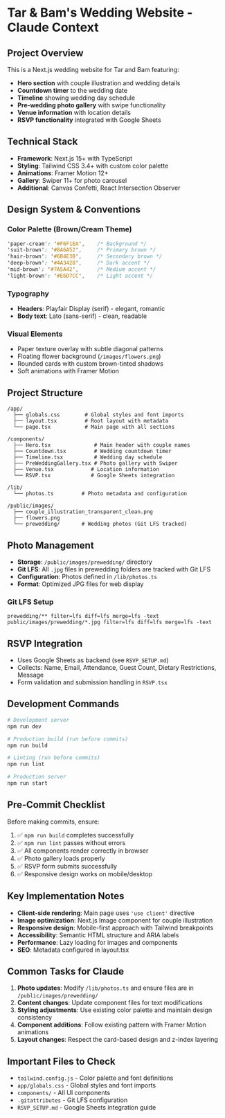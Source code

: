 # Tar & Bam's Wedding Website - Claude Context

## Project Overview

This is a Next.js wedding website for Tar and Bam featuring:
- **Hero section** with couple illustration and wedding details
- **Countdown timer** to the wedding date
- **Timeline** showing wedding day schedule
- **Pre-wedding photo gallery** with swipe functionality
- **Venue information** with location details
- **RSVP functionality** integrated with Google Sheets

## Technical Stack

- **Framework**: Next.js 15+ with TypeScript
- **Styling**: Tailwind CSS 3.4+ with custom color palette
- **Animations**: Framer Motion 12+
- **Gallery**: Swiper 11+ for photo carousel
- **Additional**: Canvas Confetti, React Intersection Observer

## Design System & Conventions

### Color Palette (Brown/Cream Theme)
```css
'paper-cream': '#F6F1EA',    /* Background */
'suit-brown': '#8A6A52',     /* Primary brown */
'hair-brown': '#6B4E3B',     /* Secondary brown */
'deep-brown': '#4A3428',     /* Dark accent */
'mid-brown': '#7A5A42',      /* Medium accent */
'light-brown': '#E6D7CC',    /* Light accent */
```

### Typography
- **Headers**: Playfair Display (serif) - elegant, romantic
- **Body text**: Lato (sans-serif) - clean, readable

### Visual Elements
- Paper texture overlay with subtle diagonal patterns
- Floating flower background (`/images/flowers.png`)
- Rounded cards with custom brown-tinted shadows
- Soft animations with Framer Motion

## Project Structure

```
/app/
  ├── globals.css        # Global styles and font imports
  ├── layout.tsx         # Root layout with metadata
  └── page.tsx           # Main page with all sections

/components/
  ├── Hero.tsx              # Main header with couple names
  ├── Countdown.tsx         # Wedding countdown timer
  ├── Timeline.tsx          # Wedding day schedule
  ├── PreWeddingGallery.tsx # Photo gallery with Swiper
  ├── Venue.tsx            # Location information
  └── RSVP.tsx             # Google Sheets integration

/lib/
  └── photos.ts         # Photo metadata and configuration

/public/images/
  ├── couple_illustration_transparent_clean.png
  ├── flowers.png
  └── prewedding/       # Wedding photos (Git LFS tracked)
```

## Photo Management

- **Storage**: `/public/images/prewedding/` directory
- **Git LFS**: All `.jpg` files in prewedding folders are tracked with Git LFS
- **Configuration**: Photos defined in `/lib/photos.ts`
- **Format**: Optimized JPG files for web display

### Git LFS Setup
```gitattributes
prewedding/** filter=lfs diff=lfs merge=lfs -text
public/images/prewedding/*.jpg filter=lfs diff=lfs merge=lfs -text
```

## RSVP Integration

- Uses Google Sheets as backend (see `RSVP_SETUP.md`)
- Collects: Name, Email, Attendance, Guest Count, Dietary Restrictions, Message
- Form validation and submission handling in `RSVP.tsx`

## Development Commands

```bash
# Development server
npm run dev

# Production build (run before commits)
npm run build

# Linting (run before commits)
npm run lint

# Production server
npm run start
```

## Pre-Commit Checklist

Before making commits, ensure:
1. ✅ `npm run build` completes successfully
2. ✅ `npm run lint` passes without errors
3. ✅ All components render correctly in browser
4. ✅ Photo gallery loads properly
5. ✅ RSVP form submits successfully
6. ✅ Responsive design works on mobile/desktop

## Key Implementation Notes

- **Client-side rendering**: Main page uses `'use client'` directive
- **Image optimization**: Next.js Image component for couple illustration
- **Responsive design**: Mobile-first approach with Tailwind breakpoints
- **Accessibility**: Semantic HTML structure and ARIA labels
- **Performance**: Lazy loading for images and components
- **SEO**: Metadata configured in layout.tsx

## Common Tasks for Claude

1. **Photo updates**: Modify `/lib/photos.ts` and ensure files are in `/public/images/prewedding/`
2. **Content changes**: Update component files for text modifications
3. **Styling adjustments**: Use existing color palette and maintain design consistency
4. **Component additions**: Follow existing pattern with Framer Motion animations
5. **Layout changes**: Respect the card-based design and z-index layering

## Important Files to Check

- `tailwind.config.js` - Color palette and font definitions
- `app/globals.css` - Global styles and font imports
- `components/` - All UI components
- `.gitattributes` - Git LFS configuration
- `RSVP_SETUP.md` - Google Sheets integration guide
